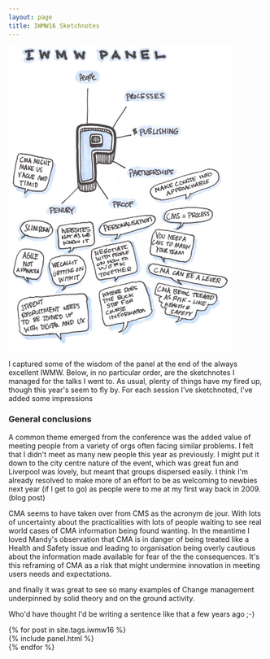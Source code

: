 ```yaml
---
layout: page
title: IWMW16 Sketchnotes
---
```



<img src="/images/iwmw16/iwmw16-panel.jpg" />

<p>
I captured some of the wisdom of the panel at the end of the always excellent IWMW. Below, in no particular order, are the sketchnotes I managed for the talks I went to. As usual, plenty of things have my fired up, though this year's seem to fly by. For each session I've sketchnoted, I've added some impressions
</p>

### General conclusions ###

A common theme emerged from the conference was the added value of meeting people from a variety of orgs often facing similar problems. I felt that I didn't meet as many new people this year as previously. I might put it down to the city centre nature of the event, which was great fun and Liverpool was lovely, but meant that groups dispersed easily. I think I'm already resolved to make more of an effort to be as welcoming to newbies next year (if I get to go) as people were to me at my first way back in 2009.(blog post)

CMA seems to have taken over from CMS as the acronym de jour. With lots of uncertainty about the practicalities with lots of people waiting to see real world cases of CMA information being found wanting. In the meantime I loved Mandy's observation that CMA is in danger of being treated like a Health and Safety issue and leading to organisation being overly cautious about the information made available for fear of the the consequences. It's this reframing of CMA as a risk that might undermine innovation in meeting users needs and expectations.

and finally it was great to see so many examples of Change management underpinned by solid theory and on the ground activity.

Who'd have thought I'd be writing a sentence like that a few years ago ;-)


<div class="row">
	{% for post in site.tags.iwmw16 %}
		<section>
			{% include panel.html %}
		</section>
	{% endfor %}

</div>
